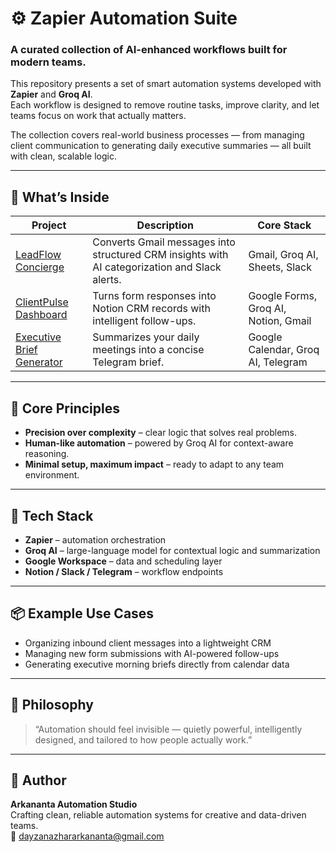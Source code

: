 # ⚙️ Zapier Automation Suite
### A curated collection of AI-enhanced workflows built for modern teams.

This repository presents a set of smart automation systems developed with **Zapier** and **Groq AI**.  
Each workflow is designed to remove routine tasks, improve clarity, and let teams focus on work that actually matters.

The collection covers real-world business processes — from managing client communication to generating daily executive summaries — all built with clean, scalable logic.

---

## 🧠 What’s Inside
| Project | Description | Core Stack |
|----------|--------------|-------------|
| [LeadFlow Concierge](./LeadFlow-Concierge) | Converts Gmail messages into structured CRM insights with AI categorization and Slack alerts. | Gmail, Groq AI, Sheets, Slack |
| [ClientPulse Dashboard](./ClientPulse-Dashboard) | Turns form responses into Notion CRM records with intelligent follow-ups. | Google Forms, Groq AI, Notion, Gmail |
| [Executive Brief Generator](./Executive-Brief-Generator) | Summarizes your daily meetings into a concise Telegram brief. | Google Calendar, Groq AI, Telegram |

---

## 🧩 Core Principles
- **Precision over complexity** – clear logic that solves real problems.  
- **Human-like automation** – powered by Groq AI for context-aware reasoning.  
- **Minimal setup, maximum impact** – ready to adapt to any team environment.

---

## 🧠 Tech Stack
- **Zapier** – automation orchestration  
- **Groq AI** – large-language model for contextual logic and summarization  
- **Google Workspace** – data and scheduling layer  
- **Notion / Slack / Telegram** – workflow endpoints

---

## 📦 Example Use Cases
- Organizing inbound client messages into a lightweight CRM  
- Managing new form submissions with AI-powered follow-ups  
- Generating executive morning briefs directly from calendar data  

---

## 🧭 Philosophy
> “Automation should feel invisible — quietly powerful, intelligently designed, and tailored to how people actually work.”

---

## 👤 Author
**Arkananta Automation Studio**  
Crafting clean, reliable automation systems for creative and data-driven teams.  
📧 dayzanazhararkananta@gmail.com  

